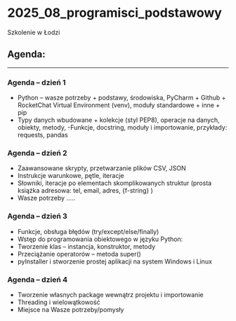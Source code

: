 # 2025_08_programisci_podstawowy
Szkolenie w Łodzi

## Agenda:
---

### Agenda – dzień 1

- Python – wasze potrzeby + podstawy, środowiska, PyCharm +
Github + RocketChat
Virtual Environment (venv), moduły standardowe + inne + pip
- Typy danych wbudowane + kolekcje (styl PEP8), operacje na
danych, obiekty, metody,
-Funkcje, docstring, moduły i importowanie, przykłady: requests,
pandas

### Agenda – dzień 2
- Zaawansowane skrypty, przetwarzanie plików CSV, JSON
- Instrukcje warunkowe, pętle, iteracje
- Słowniki, iteracje po elementach skomplikowanych struktur
(prosta książka adresowa: tel, email, adres, {f-string} )
- Wasze potrzeby .....

### Agenda – dzień 3
- Funkcje, obsługa błędów (try/except/else/finally)
- Wstęp do programowania obiektowego w języku Python:
- Tworzenie klas – instancja, konstruktor, metody
- Przeciążanie operatorów – metoda super()
- pyInstaller i stworzenie prostej aplikacji na system Windows i
Linux

### Agenda – dzień 4
- Tworzenie własnych package wewnątrz projektu i importowanie
- Threading i wielowątkowość
- Miejsce na Wasze potrzeby/pomysły